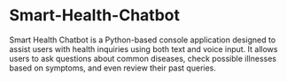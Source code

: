 # Smart-Health-Chatbot
Smart Health Chatbot is a Python-based console application designed to assist users with health inquiries using both text and voice input. It allows users to ask questions about common diseases, check possible illnesses based on symptoms, and even review their past queries.
